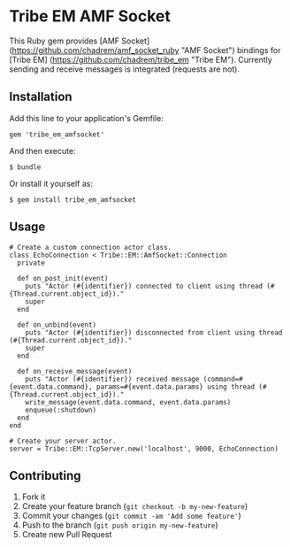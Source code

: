 # Tribe EM AMF Socket

This Ruby gem provides [AMF Socket] (https://github.com/chadrem/amf_socket_ruby "AMF Socket") bindings for [Tribe EM] (https://github.com/chadrem/tribe_em "Tribe EM").
Currently sending and receive messages is integrated (requests are not).

## Installation

Add this line to your application's Gemfile:

    gem 'tribe_em_amfsocket'

And then execute:

    $ bundle

Or install it yourself as:

    $ gem install tribe_em_amfsocket

## Usage

    # Create a custom connection actor class.
    class EchoConnection < Tribe::EM::AmfSocket::Connection
      private

      def on_post_init(event)
        puts "Actor (#{identifier}) connected to client using thread (#{Thread.current.object_id})."
        super
      end
      
      def on_unbind(event)
        puts "Actor (#{identifier}) disconnected from client using thread (#{Thread.current.object_id})."
        super
      end

      def on_receive_message(event)
        puts "Actor (#{identifier}) received message (command=#{event.data.command}, params=#{event.data.params} using thread (#{Thread.current.object_id})."
        write_message(event.data.command, event.data.params)
        enqueue(:shutdown)
      end
    end

    # Create your server actor.
    server = Tribe::EM::TcpServer.new('localhost', 9000, EchoConnection)

## Contributing

1. Fork it
2. Create your feature branch (`git checkout -b my-new-feature`)
3. Commit your changes (`git commit -am 'Add some feature'`)
4. Push to the branch (`git push origin my-new-feature`)
5. Create new Pull Request
